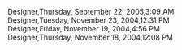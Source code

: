 ﻿Designer,Thursday, September 22, 2005,3:09 AM  Designer,Tuesday, November 23, 2004,12:31 PM  Designer,Friday, November 19, 2004,4:56 PM  Designer,Thursday, November 18, 2004,12:08 PM